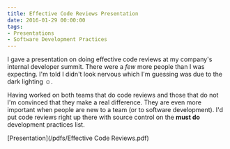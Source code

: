 ```yaml
---
title: Effective Code Reviews Presentation
date: 2016-01-29 00:00:00
tags:
- Presentations
- Software Development Practices
---
```

I gave a presentation on doing effective code reviews at my company's internal developer summit.  There were a *few* more people than I was expecting.  I'm told I didn't look nervous which I'm guessing was due to the dark lighting ☺.

Having worked on both teams that do code reviews and those that do not I'm convinced that they make a real difference.  They are even more important when people are new to a team (or to software development).  I'd put code reviews right up there with source control on the **must do** development practices list.

[Presentation](/pdfs/Effective Code Reviews.pdf)